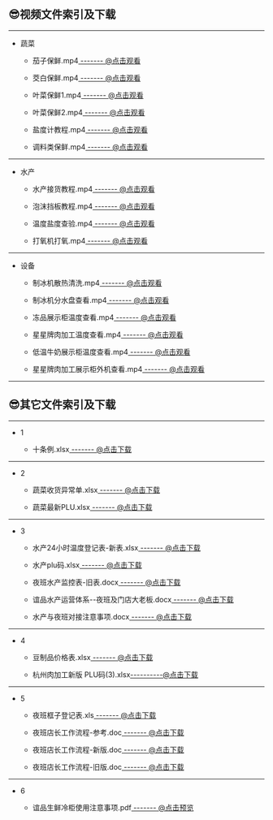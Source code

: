 ## 😎视频文件索引及下载 <!-- {docsify-ignore-all} -->

----

- 蔬菜

  - 茄子保鲜.mp4[ -------          @点击观看](http://ypsx-test.test.upcdn.net/common/茄子保鲜.mp4)

  - 茭白保鲜.mp4[ -------          @点击观看](http://ypsx-test.test.upcdn.net/common/茭白保鲜.mp4)

  - 叶菜保鲜1.mp4[ -------          @点击观看](http://ypsx-test.test.upcdn.net/common/叶菜保鲜1.mp4)

  - 叶菜保鲜2.mp4[ -------          @点击观看](http://ypsx-test.test.upcdn.net/common/叶菜保鲜2.mp4)

  - 盐度计教程.mp4[ -------          @点击观看](http://ypsx-test.test.upcdn.net/common/盐度计教程.mp4)

  - 调料类保鲜.mp4[ -------          @点击观看](http://ypsx-test.test.upcdn.net/common/调料类保鲜.mp4)

----

- 水产

  - 水产接货教程.mp4[ -------          @点击观看](http://ypsx-test.test.upcdn.net/common/水产接货教程.mp4)

  - 泡沫挡板教程.mp4[ -------          @点击观看](http://ypsx-test.test.upcdn.net/common/泡沫挡板教程.mp4)

  - 温度盐度查验.mp4[ -------          @点击观看](http://ypsx-test.test.upcdn.net/common/温度盐度查验.mp4)

  - 打氧机打氧.mp4[ -------          @点击观看](http://ypsx-test.test.upcdn.net/common/打氧机打氧.mp4)

----

- 设备

  - 制冰机散热清洗.mp4[ -------          @点击观看](http://ypsx-test.test.upcdn.net/equipment/制冰机散热清洗.mp4)

  - 制冰机分水盘查看.mp4[ -------          @点击观看](http://ypsx-test.test.upcdn.net/equipment/制冰机分水盘查看.mp4)

  - 冻品展示柜温度查看.mp4[ -------          @点击观看](http://ypsx-test.test.upcdn.net/equipment/冻品展示柜温度查看.mp4)

  - 星星牌肉加工温度查看.mp4[ -------          @点击观看](http://ypsx-test.test.upcdn.net/equipment/星星牌肉加工温度查看.mp4)

  - 低温牛奶展示柜温度查看.mp4[ -------          @点击观看](http://ypsx-test.test.upcdn.net/equipment/低温牛奶展示柜温度查看.mp4)

  - 星星牌肉加工展示柜外机查看.mp4[ -------          @点击观看](http://ypsx-test.test.upcdn.net/equipment/星星牌肉加工展示柜外机查看.mp4)

----


## 😎其它文件索引及下载

----
- 1

  - 十条例.xlsx[ -------          @点击下载](http://qiniu.hello-meta.xyz/official/十条例.xlsx)

----
- 2

  - 蔬菜收货异常单.xlsx[ -------          @点击下载](http://qiniu.hello-meta.xyz/official/蔬菜收货异常单.xlsx)

  - 蔬菜最新PLU.xlsx[ -------          @点击下载](http://qiniu.hello-meta.xyz/official/蔬菜最新PLU.xlsx)

----

- 3

  - 水产24小时温度登记表-新表.xlsx[ -------          @点击下载](http://qiniu.hello-meta.xyz/official/水产24小时温度登记表-新表.xlsx)

  - 水产plu码.xlsx[ -------          @点击下载](http://qiniu.hello-meta.xyz/official/水产plu码.xlsx)

  - 夜班水产监控表-旧表.docx[ -------          @点击下载](http://qiniu.hello-meta.xyz/official/夜班水产监控表-旧表.docx)

  - 谊品水产运营体系--夜班及门店大老板.docx[ -------          @点击下载](http://qiniu.hello-meta.xyz/official/谊品水产运营体系--夜班及门店大老板.docx)

  - 水产与夜班对接注意事项.docx[ -------          @点击下载](http://qiniu.hello-meta.xyz/official/水产与夜班对接注意事项.docx)

----

- 4

  - 豆制品价格表.xlsx[ -------          @点击下载](http://qiniu.hello-meta.xyz/official/豆制品价格表.xlsx)

  - <p>杭州肉加工新版 PLU码(3).xlsx<a href="http://qiniu.hello-meta.xyz/official/文件下载-杭州肉加工新版 PLU码(3).xlsx">----------@点击下载</a></p>

----
- 5

  - 夜班框子登记表.xls[ -------          @点击下载](http://qiniu.hello-meta.xyz/official/夜班框子登记表.xls)

  - 夜班店长工作流程-参考.doc[ -------          @点击下载](http://qiniu.hello-meta.xyz/official/夜班店长工作流程-参考.doc)

  - 夜班店长工作流程-新版.doc[ -------          @点击下载](http://qiniu.hello-meta.xyz/official/夜班店长工作流程-新版.doc)

  - 夜班店长工作流程-旧版.doc[ -------          @点击下载](http://qiniu.hello-meta.xyz/official/夜班店长工作流程-旧版.doc)

----

- 6

  - 谊品生鲜冷柜使用注意事项.pdf[ -------          @点击预览](http://qiniu.hello-meta.xyz/official/谊品生鲜冷柜使用注意事项.pdf)
